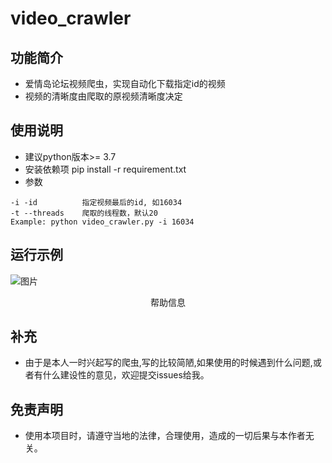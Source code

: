 # video_crawler
## 功能简介
* 爱情岛论坛视频爬虫，实现自动化下载指定id的视频
* 视频的清晰度由爬取的原视频清晰度决定

## 使用说明
* 建议python版本>= 3.7
* 安装依赖项
pip install -r requirement.txt
* 参数
```
-i -id          指定视频最后的id, 如16034
-t --threads    爬取的线程数，默认20
Example: python video_crawler.py -i 16034
```

## 运行示例

![图片](https://user-images.githubusercontent.com/71026994/167248576-57415a77-8327-4f0c-bd5e-20579d7b24b1.png)
<p align="center">帮助信息</p>

## 补充
* 由于是本人一时兴起写的爬虫,写的比较简陋,如果使用的时候遇到什么问题,或者有什么建设性的意见，欢迎提交issues给我。

## 免责声明
* 使用本项目时，请遵守当地的法律，合理使用，造成的一切后果与本作者无关。
